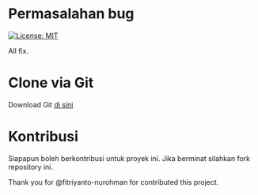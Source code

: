 # Permasalahan bug
[![License: MIT](https://img.shields.io/badge/License-MIT-yellow.svg)](https://opensource.org/licenses/MIT)

All fix.

# Clone via Git
Download Git [di sini](https://git-scm.com/downloads)

# Kontribusi
Siapapun boleh berkontribusi untuk proyek ini. Jika berminat silahkan fork repository ini.

Thank you for @fitriyanto-nurohman for contributed this project.
